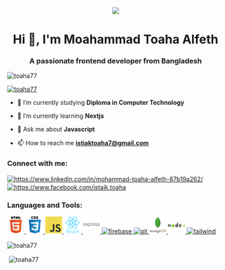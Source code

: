 <div align='center'>
   <img src='https://img.freepik.com/free-photo/flat-lay-workstation-with-copy-space-laptop_23-2148430879.jpg?w=826&t=st=1702143279~exp=1702143879~hmac=c0837f0b85fea32ba9378b0746610de4d6b2d2f614057515c7a0b2db7764a2eb' />
</div>
<h1 align="center">Hi 👋, I'm Moahammad Toaha Alfeth</h1>
<h3 align="center">A passionate frontend developer from Bangladesh</h3>

<p align="left"> <img src="https://komarev.com/ghpvc/?username=toaha77&label=Profile%20views&color=0e75b6&style=flat" alt="toaha77" /> </p>

<p align="left"> <a href="https://github.com/ryo-ma/github-profile-trophy"><img src="https://github-profile-trophy.vercel.app/?username=toaha77" alt="toaha77" /></a> </p>

- 🔭 I’m currently studying **Diploma in Computer Technology**
- 🌱 I’m currently learning **Nextjs**

- 💬 Ask me about **Javascript**

- 📫 How to reach me **istiaktoaha7@gmail.com**

<h3 align="left">Connect with me:</h3>
<p align="left">
<a href="https://linkedin.com/in/https://www.linkedin.com/in/mohammad-toaha-alfeth-87b19a262/" target="blank"><img align="center" src="https://raw.githubusercontent.com/rahuldkjain/github-profile-readme-generator/master/src/images/icons/Social/linked-in-alt.svg" alt="https://www.linkedin.com/in/mohammad-toaha-alfeth-87b19a262/" height="30" width="40" /></a>
<a href="https://fb.com/https://www.facebook.com/istaik.toaha" target="blank"><img align="center" src="https://raw.githubusercontent.com/rahuldkjain/github-profile-readme-generator/master/src/images/icons/Social/facebook.svg" alt="https://www.facebook.com/istaik.toaha" height="30" width="40" /></a>
</p>

<h3 align="left">Languages and Tools:</h3>
<p align="center"> 
  
  <a href="https://www.w3.org/html/" target="_blank" rel="noreferrer"> <img src="https://raw.githubusercontent.com/devicons/devicon/master/icons/html5/html5-original-wordmark.svg" alt="html5" width="40" height="40"/> </a>
  <a href="https://www.w3schools.com/css/" target="_blank" rel="noreferrer"> <img src="https://raw.githubusercontent.com/devicons/devicon/master/icons/css3/css3-original-wordmark.svg" alt="css3" width="40" height="40"/> </a>
  <a href="https://developer.mozilla.org/en-US/docs/Web/JavaScript" target="_blank" rel="noreferrer"> <img src="https://raw.githubusercontent.com/devicons/devicon/master/icons/javascript/javascript-original.svg" alt="javascript" width="40" height="40"/> </a> 
   <a theme='dark' href="https://reactjs.org/" target="_blank" rel="noreferrer"> <img src="https://raw.githubusercontent.com/devicons/devicon/master/icons/react/react-original-wordmark.svg" alt="react" width="40" height="40"/> </a>
  <a href="https://expressjs.com" target="_blank" rel="noreferrer"> <img src="https://raw.githubusercontent.com/devicons/devicon/master/icons/express/express-original-wordmark.svg" alt="express" width="40" height="40"/> </a> <a href="https://firebase.google.com/" target="_blank" rel="noreferrer"> <img src="https://www.vectorlogo.zone/logos/firebase/firebase-icon.svg" alt="firebase" width="40" height="40"/> </a> <a href="https://git-scm.com/" target="_blank" rel="noreferrer"> <img src="https://www.vectorlogo.zone/logos/git-scm/git-scm-icon.svg" alt="git" width="40" height="40"/> </a>  <a href="https://www.mongodb.com/" target="_blank" rel="noreferrer"> <img src="https://raw.githubusercontent.com/devicons/devicon/master/icons/mongodb/mongodb-original-wordmark.svg" alt="mongodb" width="40" height="40"/> </a> <a href="https://nodejs.org" target="_blank" rel="noreferrer"> <img src="https://raw.githubusercontent.com/devicons/devicon/master/icons/nodejs/nodejs-original-wordmark.svg" alt="nodejs" width="40" height="40"/> </a> <a href="https://tailwindcss.com/" target="_blank" rel="noreferrer"> <img src="https://www.vectorlogo.zone/logos/tailwindcss/tailwindcss-icon.svg" alt="tailwind" width="40" height="40"/> </a> </p>

<p><img align="center" src="https://github-readme-stats.vercel.app/api/top-langs?username=toaha77&show_icons=true&locale=en&layout=compact" alt="toaha77" /></p>
<p>&nbsp;<img align="center" src="https://github-readme-stats.vercel.app/api?username=toaha77&show_icons=true&locale=en" alt="toaha77" /></p>


